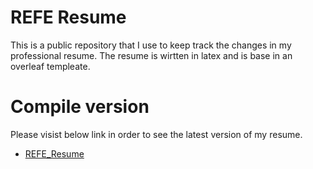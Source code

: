 # REFE Resume
This is a public repository that I use to keep track the changes in my professional resume.
The resume is wirtten in latex and is base in an overleaf templeate. 

# Compile version
Please visist below link in order to see the latest version of my resume.
- [REFE_Resume](https://es.overleaf.com/read/jtvdqsccpvsp)

